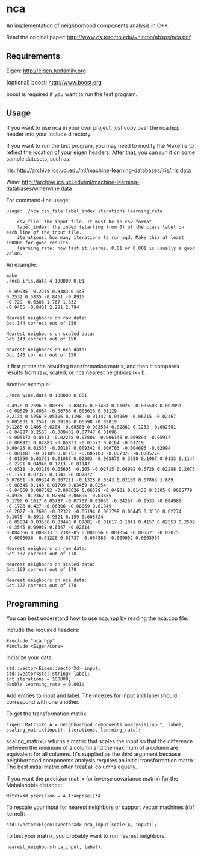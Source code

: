 nca
===
An implementation of neighborhood components analysis in C++.

Read the original paper:
<http://www.cs.toronto.edu/~hinton/absps/nca.pdf>

Requirements
------------

Eigen: <http://eigen.tuxfamily.org>

(optional) boost: <http://www.boost.org>

boost is required if you want to run the test program.

Usage
-----

If you want to use nca in your own project, just copy over the nca.hpp header into your include directory.

If you want to run the test program, you may need to modify the Makefile to reflect the location of your eigen headers. After that, you can run it on some sample datasets, such as:

Iris: <http://archive.ics.uci.edu/ml/machine-learning-databases/iris/iris.data>

Wine: <http://archive.ics.uci.edu/ml/machine-learning-databases/wine/wine.data>

For command-line usage:

    usage: ./nca csv_file label_index iterations learning_rate

        csv_file: the input file. It must be in csv format.
        label_index: the index (starting from 0) of the class label on each line of the input file.
        iterations: how many iterations to run sgd. Make this at least 100000 for good results.
        learning_rate: how fast it learns. 0.01 or 0.001 is usually a good value.

An example:

    make
    ./nca iris.data 4 100000 0.01

    -0.09935 -0.2215 0.3383 0.443
    0.2532 0.5835 -0.8461 -0.8915
    -0.729 -0.6386 1.767 1.832
    -0.9405 -0.8461 2.281 2.794

    Nearest neighbors on raw data:
    Got 144 correct out of 150

    Nearest neighbors on scaled data:
    Got 143 correct out of 150

    Nearest neighbors on nca data:
    Got 146 correct out of 150

It first prints the resulting transformation matrix, and then it compares results from raw, scaled, or nca nearest neighbors (k=1).

Another example:

    ./nca wine.data 0 100000 0.001

    0.4978 0.2596 0.08335 -0.08415 0.01434 0.01025 -0.005508 0.002091 -0.09629 0.4064 -0.06766 0.003626 0.01129
    0.2134 0.5756 0.05306 0.1198 -0.01342 0.04069 -0.06715 -0.02467 0.005831 0.2541 -0.09105 0.06598 -0.02819
    0.1268 0.1405 0.6284 -0.08583 0.003564 0.02861 0.1232 -0.002581 -0.04287 0.2555 -0.009432 0.07747 0.01096
    -0.005172 0.0633 -0.02238 0.07806 -0.006145 0.009894 -0.05917 -0.008921 0.02883 -0.05833 -0.01572 0.0164 -0.01219
    0.00425 0.01535 -0.00187 0.009342 0.000703 -0.004693 -0.02994 -0.001181 -0.01185 0.01151 -0.006103 -0.007321 -0.0005278
    -0.01359 0.03761 0.01087 0.02303 -0.005879 0.3658 0.1907 0.0133 0.1144 -0.2291 0.04946 0.1213 -0.01147
    -0.0318 -0.03219 0.05605 -0.105 -0.02715 0.04992 0.6728 0.02288 0.2075 -0.1793 0.07372 0.1541 -0.007872
    0.07661 -0.09324 0.007211 -0.1328 0.0343 0.02169 0.07863 1.889 -0.08345 0.146 0.01709 0.03459 0.0254
    -0.04669 0.007582 -0.007626 0.06529 -0.04801 0.01435 0.2305 0.0005779 0.4935 -0.2362 0.02504 0.06895 -0.03655
    0.1796 0.1617 0.05787 -0.07707 0.02035 -0.04257 -0.1533 -0.004989 -0.1726 0.427 -0.06306 -0.08069 0.01949
    -0.2027 -0.2696 -0.02322 -0.05194 0.001799 0.06445 0.3156 0.02274 0.1676 -0.3912 0.9321 0.159 0.005724
    -0.05804 0.03536 0.03448 0.07081 -0.01617 0.1041 0.4157 0.02553 0.2509 -0.3545 0.09938 0.6347 -0.02614
    0.004366 0.008813 3.738e-05 0.001056 0.001054 -0.005621 -0.02075 -0.0006036 -0.01226 0.01737 -0.004586 -0.009052 0.0005957

    Nearest neighbors on raw data:
    Got 137 correct out of 178

    Nearest neighbors on scaled data:
    Got 169 correct out of 178

    Nearest neighbors on nca data:
    Got 177 correct out of 178

Programming
-----------

You can best understand how to use nca.hpp by reading the nca.cpp file.

Include the required headers:

    #include "nca.hpp"
    #include <Eigen/Core>

Initialize your data:

    std::vector<Eigen::VectorXd> input;
    std::vector<std::string> label;
    int iterations = 100000;
    double learning_rate = 0.001;

Add entries to input and label. The indexes for input and label should correspond with one another.

To get the transformation matrix:

    Eigen::MatrixXd A = neighborhood_components_analysis(input, label, scaling_matrix(input), iterations, learning_rate);

scaling_matrix() returns a matrix that scales the input so that the difference between the minimum of a column and the maximum of a column are equivalent for all columns. It's supplied as the third argument because neighborhood components analysis requires an initial transformation matrix. The best initial matrix often treat all columns equally.

If you want the precision matrix (or inverse covariance matrix) for the Mahalanobis distance:

    MatrixXd precision = A.tranpose()*A

To rescale your input for nearest neighbors or support vector machines (rbf kernel):

    std::vector<Eigen::VectorXd> nca_input(scale(A, input));

To test your matrix, you probably want to run nearest neighbors:

    nearest_neighbors(nca_input, label);
